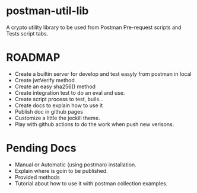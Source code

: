 # postman-util-lib

A crypto utility library to be used from Postman Pre-request scripts and Tests script tabs.


# ROADMAP

- Create a builtin server for develop and test easyly from postman in local
- Create jwtVerify method
- Create an easy sha256() method
- Create integration test to do an eval and use.
- Create script process to test, buils...
- Create docs to explain how to use it
- Publish doc in github pages
- Customize a little the jeckill theme.
- Play with github actions to do the work when push new verisons.

# Pending Docs

- Manual or Automatic (using postman) installation.
- Explain where is goin to be published.
- Provided methods 
- Tutorial about how to use it with postman collection examples.